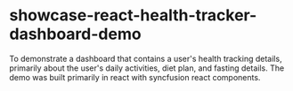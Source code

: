 # showcase-react-health-tracker-dashboard-demo
To demonstrate a dashboard that contains a user's health tracking details, primarily about the user's daily activities, diet plan, and fasting details. The demo was built primarily in react with syncfusion react components.
